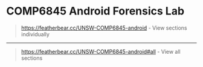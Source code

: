 # COMP6845 Android Forensics Lab

> https://featherbear.cc/UNSW-COMP6845-android - View sections individually

---

> https://featherbear.cc/UNSW-COMP6845-android#all - View all sections
